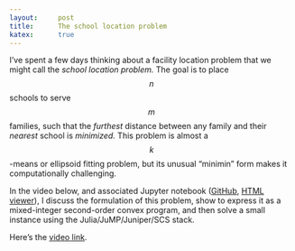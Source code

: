 ```yaml
---
layout:     post
title:      The school location problem
katex:      true
---
```


I’ve spent a few days thinking about a facility location problem that
we might call the *school location problem.* The goal is to place $$n$$
schools to serve $$m$$ families, such that the *furthest* distance
between any family and their *nearest* school is *minimized.* This
problem is almost a $$k$$-means or ellipsoid fitting problem, but its
unusual “minimin” form makes it computationally challenging.

In the video below, and associated Jupyter notebook ([GitHub](https://gist.github.com/maxkapur/e907289b457ebee8e3a191cbda7f7381), [HTML viewer](https://nbviewer.org/urls/gist.githubusercontent.com/maxkapur/e907289b457ebee8e3a191cbda7f7381/raw/37cd78433076b0f880ef3d645a93ef278abce33d/SchoolLocation.ipynb)), I discuss the formulation of this problem, show to express it as a mixed-integer second-order convex program, and then solve a small instance using the Julia/JuMP/Juniper/SCS stack.

Here’s the [video link](https://www.youtube.com/watch?v=/bjreiQRHerU).
